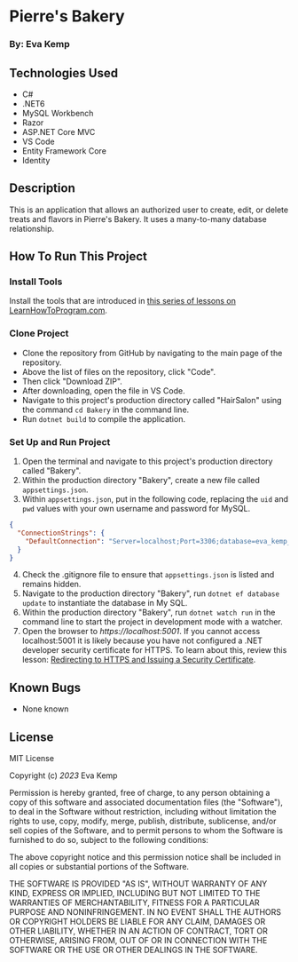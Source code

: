 # Pierre's Bakery

### By: Eva Kemp

## Technologies Used

- C#
- .NET6
- MySQL Workbench
- Razor
- ASP.NET Core MVC
- VS Code
- Entity Framework Core
- Identity

## Description

This is an application that allows an authorized user to create, edit, or delete treats and flavors in Pierre's Bakery. It uses a many-to-many database relationship.

## How To Run This Project

### Install Tools

Install the tools that are introduced in [this series of lessons on LearnHowToProgram.com](https://www.learnhowtoprogram.com/c-and-net/getting-started-with-c).

### Clone Project

- Clone the repository from GitHub by navigating to the main page of the repository.
- Above the list of files on the repository, click "Code".
- Then click "Download ZIP".
- After downloading, open the file in VS Code.
- Navigate to this project's production directory called "HairSalon" using the command `cd Bakery` in the command line.
- Run `dotnet build` to compile the application.

### Set Up and Run Project

1. Open the terminal and navigate to this project's production directory called "Bakery".
2. Within the production directory "Bakery", create a new file called `appsettings.json`.
3. Within `appsettings.json`, put in the following code, replacing the `uid` and `pwd` values with your own username and password for MySQL.

```json
{
  "ConnectionStrings": {
    "DefaultConnection": "Server=localhost;Port=3306;database=eva_kemp_bakery;uid=[YOUR-USERNAME];pwd=[YOUR-PASSWORD];"
  }
}
```

4. Check the .gitignore file to ensure that `appsettings.json` is listed and remains hidden.
5. Navigate to the production directory "Bakery", run `dotnet ef database update` to instantiate the database in My SQL.
6. Within the production directory "Bakery", run `dotnet watch run` in the command line to start the project in development mode with a watcher.
7. Open the browser to _https://localhost:5001_. If you cannot access localhost:5001 it is likely because you have not configured a .NET developer security certificate for HTTPS. To learn about this, review this lesson: [Redirecting to HTTPS and Issuing a Security Certificate](https://www.learnhowtoprogram.com/lessons/redirecting-to-https-and-issuing-a-security-certificate).

## Known Bugs

- None known

## License

MIT License

Copyright (c) _2023_ Eva Kemp

Permission is hereby granted, free of charge, to any person obtaining a copy
of this software and associated documentation files (the "Software"), to deal
in the Software without restriction, including without limitation the rights
to use, copy, modify, merge, publish, distribute, sublicense, and/or sell
copies of the Software, and to permit persons to whom the Software is
furnished to do so, subject to the following conditions:

The above copyright notice and this permission notice shall be included in all
copies or substantial portions of the Software.

THE SOFTWARE IS PROVIDED "AS IS", WITHOUT WARRANTY OF ANY KIND, EXPRESS OR
IMPLIED, INCLUDING BUT NOT LIMITED TO THE WARRANTIES OF MERCHANTABILITY,
FITNESS FOR A PARTICULAR PURPOSE AND NONINFRINGEMENT. IN NO EVENT SHALL THE
AUTHORS OR COPYRIGHT HOLDERS BE LIABLE FOR ANY CLAIM, DAMAGES OR OTHER
LIABILITY, WHETHER IN AN ACTION OF CONTRACT, TORT OR OTHERWISE, ARISING FROM,
OUT OF OR IN CONNECTION WITH THE SOFTWARE OR THE USE OR OTHER DEALINGS IN THE
SOFTWARE.
